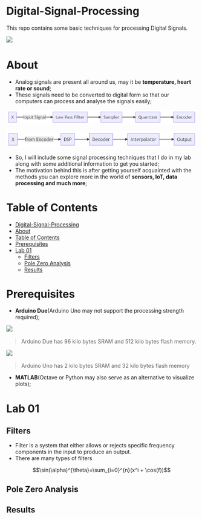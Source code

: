 # Digital-Signal-Processing
This repo contains some basic techniques for processing Digital Signals.

![](https://media.cheggcdn.com/study/026/0260950c-90d8-4fba-8889-946957400f9a/elec-6-img-1.png)

# About

- Analog signals are present all around us, may it be **temperature, heart rate or sound**;
- These signals need to be converted to digital form so that our computers can process and analyse the signals easily;

![](https://github.com/Avenge-PRC777/Digital-Signal-Processing/blob/master/images/encoding.png?raw=true)

![](https://github.com/Avenge-PRC777/Digital-Signal-Processing/blob/master/images/decoding.png?raw=true)

- So, I will include some signal processing techniques that I do in my lab along with some additional information to get you started;
- The motivation behind this is after getting yourself acquainted with the methods you can explore more in the world of **sensors, IoT, data processing and much more**;

Table of Contents
=================

* [Digital\-Signal\-Processing](#digital-signal-processing)
* [About](#about)
* [Table of Contents](#table-of-contents)
* [Prerequisites](#prerequisites)
* [Lab 01](#lab-01)
  * [Filters](#filters)
  * [Pole Zero Analysis](#pole-zero-analysis)
  * [Results](#results)

# Prerequisites

- **Arduino Due**(Arduino Uno may not support the processing strength required);

![](https://5.imimg.com/data5/JP/DW/MY-562456/arduino-due-r3-500x500.jpg)

> Arduino Due has 96 kilo bytes SRAM and 512 kilo bytes flash memory.

![](https://rukminim1.flixcart.com/image/352/352/learning-toy/h/t/f/diy-ecraft-arduino-uno-r3-original-imaefmesah8uz4rh.jpeg?q=70)

> Arduino Uno has 2 kilo bytes SRAM and 32 kilo bytes flash memory

- **MATLAB**(Octave or Python may also serve as an alternative to visualize plots);

# Lab 01

## Filters

- Filter is a system that either allows or rejects specific frequency components in the input to produce an output.
- There are many types of filters

$$\sin(\alpha)^{\theta}=\sum_{i=0}^{n}(x^i + \cos(f))$$

## Pole Zero Analysis
## Results
